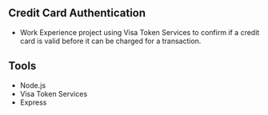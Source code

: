 ## Credit Card Authentication

- Work Experience project using
  Visa Token Services to confirm if a credit card is valid before it can be charged for a transaction.

## Tools

- Node.js
- Visa Token Services
- Express
